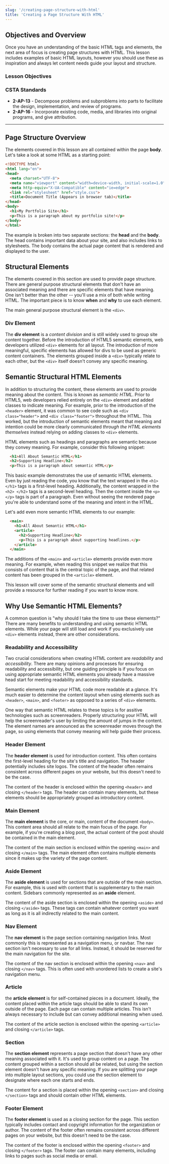 ```yaml
---
slug: '/creating-page-structure-with-html'
title: 'Creating a Page Structure With HTML'
---
```


## Objectives and Overview
Once you have an understanding of the basic HTML tags and elements, the next area of focus is creating page structures with HTML. This lesson includes examples of basic HTML layouts, however you should use these as inspiration and always let content needs guide your layout and structure.

### Lesson Objectives



### CSTA Standards

- **2-AP-13** - Decompose problems and subproblems into parts to facilitate the design, implementation, and review of programs.
- **2-AP-16** - Incorporate existing code, media, and libraries into original programs, and give attribution.

---

## Page Structure Overview

The elements covered in this lesson are all contained within the page **body**. Let's take a look at some HTML as a starting point:

```html
<!DOCTYPE html>
<html lang="en">
<head>
  <meta charset="UTF-8">
  <meta name="viewport" content="width=device-width, initial-scale=1.0">
  <meta http-equiv="X-UA-Compatible" content="ie=edge">
  <link rel="stylesheet" href="style.css">
  <title>Document Title (Appears in browser tab)</title>
</head>
<body>
  <h1>My Portfolio Site</h1>
  <p>This is a paragraph about my portfolio site!</p>
</body>
</html>
```

The example is broken into two separate sections: the **head** and the **body**. The head contains important data about your site, and also includes links to stylesheets. The body contains the actual page content that is rendered and displayed to the user. 

## Structural Elements

The elements covered in this section are used to provide page structure. There are general purpose structural elements that don't have an associated meaning and there are specific elements that have meaning. One isn't better than the other -- you'll use a mix of both while writing HTML. The important piece is to know **when** and **why** to use each element.

The main general purpose structural element is the ```<div>```.

### Div Element

The **div element** is a *content division* and is still widely used to group site content together. Before the introduction of HTML5 semantic elements, web developers utilized ```<div>``` elements for all layout. The introduction of more meaningful, specific elements has allowed for divs to be used as generic content containers. The elements grouped inside a ```<div>``` typically relate to each other, but the ```<div>``` itself doesn't convey any specific meaning.

## Semantic Structural HTML Elements

In addition to structuring the content, these elements are used to provide meaning about the content. This is known as *semantic HTML*. Prior to HTML5, web developers relied entirely on the ```<div>``` element and added classes to indicate meaning. For example, prior to the introduction of the ```<header>``` element, it was common to see code such as ```<div class="header">``` and ```<div class="footer">``` throughout the HTML. This worked, but the introduction of semantic elements meant that meaning and intention could be more clearly communicated *through the HTML elements themselves* instead relying on adding classes to ```<div>``` elements. 

HTML elements such as headings and paragraphs are semantic because they convey meaning. For example, consider this following snippet:

```html
  <h1>All About Semantic HTML</h1>
  <h2>Supporting Headline</h2>
  <p>This is a paragraph about semantic HTML</p>
``` 

This basic example demonstrates the use of semantic HTML elements. Even by just reading the code, you know that the text wrapped in the  ```<h1> </h1>``` tags is a first-level heading. Additionally, the content wrapped in the ```<h2> </h2>``` tags is a second-level heading. Then the content inside the ```<p></p>``` tags is part of a paragraph. Even without seeing the rendered page you're able to understand some of the meaning and intent in the HTML.

Let's add even more semantic HTML elements to our example:

```html
  <main>
    <h1>All About Semantic HTML</h1>
    <article>
      <h2>Supporting Headline</h2>
      <p>This is a paragraph about supporting headlines.</p>
    </article>
  </main>
``` 

The additions of the ```<main>``` and ```<article>``` elements provide even more meaning. For example, when reading this snippet we realize that this consists of content that is the central topic of the page, and that related content has been grouped in the ```<article>``` element.

This lesson will cover some of the semantic structural elements and will provide a resource for further reading if you want to know more.

## Why Use Semantic HTML Elements?

A common question is "why should I take the time to use these elements?" There are many benefits to understanding and using semantic HTML elements. While your page will still load and work if you exclusively use ```<div>``` elements instead, there are other considerations. 

### Readability and Accessibility

Two crucial considerations when creating HTML content are *readability* and *accessibility*. There are many opinions and processes for ensuring readability and accessibility, but one guiding principle is if you focus on using appropriate semantic HTML elements you already have a massive head start for meeting readability and accessibility standards.

Semantic elements make your HTML code more readable at a glance. It's much easier to determine the content layout when using elements such as ```<header>```, ```<main>```, and ```<footer>``` as opposed to a series of ```<div>``` elements.

One way that semantic HTML relates to these topics is for assitive technologies such as screenreaders. Properly structuring your HTML will help the screenreader's user by limiting the amount of jumps in the content. The element names are announced as the screenreader moves through the page, so using elements that convey meaning will help guide their process.

### Header Element

The **header element** is used for introduction content. This often contains the first-level heading for the site's title and navigation. The header potentially includes site logos. The content of the header often remains consistent across different pages on your website, but this doesn't need to be the case.

The content of the header is enclosed within the opening ```<header>``` and closing ```</header>``` tags. The header can contain many elements, but these elements should be appropriately grouped as introductory content.

### Main Element

The **main element** is the core, or main, content of the document ```<body>```. This content area should all relate to the main focus of the page. For example, if you're creating a blog post, the actual content of the post should be contained in the main element.

The content of the main section is enclosed within the opening ```<main>``` and closing ```</main>``` tags. The main element often contains multiple elements since it makes up the variety of the page content.


### Aside Element

The **aside element** is used for sections that are outside of the main section. For example, this is used with content that is supplementary to the main content. Sidebars commonly represented as an **aside** element.

The content of the aside section is enclosed within the opening ```<aside>``` and closing ```</aside>``` tags. These tags can contain whatever content you want as long as it is all indirectly related to the main content.

### Nav Element

The **nav element** is the page section containing navigation links. Most commonly this is represented as a navigation menu, or navbar. The nav section isn't necessary to use for all links. Instead, it should be reserved for the main navigation for the site.

The content of the nav section is enclosed within the opening ```<nav>``` and closing ```</nav>``` tags. This is often used with unordered lists to create a site's navigation menu.

### Article

the **article element** is for self-contained pieces in a document. Ideally, the content placed within the article tags should be able to stand its own outside of the page. Each page can contain multiple articles. This isn't always necessary to include but can convey additional meaning when used.

The content of the article section is enclosed within the opening ```<article>``` and closing ```</article>``` tags.

### Section

The **section element** represents a page section that doesn't have any other meaning associated with it. It's used to group content on a page. The content grouped within a section should all be related, but using the section element doesn't have any specific meaning. If you are splitting your page into multiple layout sections, you could use the section element to designate where each one starts and ends.

The content for a section is placed within the opening ```<section>``` and closing ```</section>``` tags and should contain other HTML elements.

### Footer Element

The **footer element** is used as a closing section for the page. This section typically includes contact and copyright information for the organization or author. The content of the footer often remains consistent across different pages on your website, but this doesn't need to be the case.

The content of the footer is enclosed within the opening ```<footer>``` and closing ```</footer>``` tags. The footer can contain many elements, including links to pages such as social media or email.
